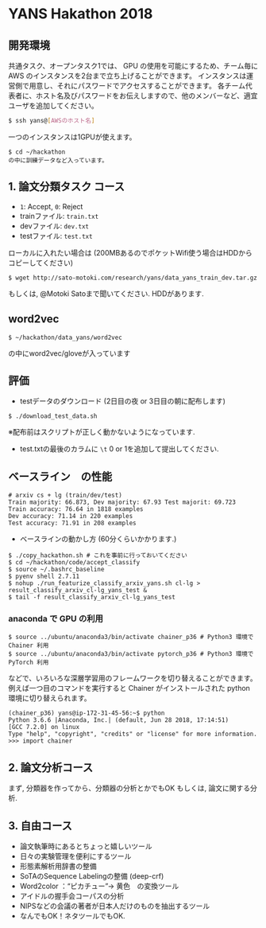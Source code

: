 # YANS Hakathon 2018

## 開発環境
共通タスク、オープンタスク1では、 GPU の使用を可能にするため、チーム毎に AWS のインスタンスを2台まで立ち上げることができます。
インスタンスは運営側で用意し、それにパスワードでアクセスすることができます。
各チーム代表者に、ホスト名及びパスワードをお伝えしますので、他のメンバーなど、適宜ユーザを追加してください。
```sh
$ ssh yans@[AWSのホスト名]
```

一つのインスタンスは1GPUが使えます。

```
$ cd ~/hackathon
の中に訓練データなど入っています。
```

## 1. 論文分類タスク コース
- `1`: Accept, `0`: Reject
- trainファイル: `train.txt`
- devファイル: `dev.txt`
- testファイル: `test.txt`

ローカルに入れたい場合は (200MBあるのでポケットWifi使う場合はHDDからコピーしてください)
```
$ wget http://sato-motoki.com/research/yans/data_yans_train_dev.tar.gz
```
もしくは, @Motoki Satoまで聞いてください. HDDがあります.

## word2vec
```
$ ~/hackathon/data_yans/word2vec
```
の中にword2vec/gloveが入っています

## 評価
- testデータのダウンロード (2日目の夜 or 3日目の朝に配布します)
```
$ ./download_test_data.sh
```
※配布前はスクリプトが正しく動かないようになっています. 
- test.txtの最後のカラムに `\t` 0 or 1を追加して提出してください.


## ベースライン　の性能
```
# arxiv cs + lg (train/dev/test)
Train majority: 66.873, Dev majority: 67.93 Test majorit: 69.723
Train accuracy: 76.64 in 1818 examples
Dev accuracy: 71.14 in 220 examples
Test accuracy: 71.91 in 208 examples
```


- ベースラインの動かし方 (60分くらいかかります.)
```
$ ./copy_hackathon.sh # これを事前に行っておいてください
$ cd ~/hackathon/code/accept_classify
$ source ~/.bashrc_baseline
$ pyenv shell 2.7.11
$ nohup ./run_featurize_classify_arxiv_yans.sh cl-lg > result_classify_arxiv_cl-lg_yans_test &
$ tail -f result_classify_arxiv_cl-lg_yans_test
```

### anaconda で GPU の利用
```
$ source ../ubuntu/anaconda3/bin/activate chainer_p36 # Python3 環境で Chainer 利用
$ source ../ubuntu/anaconda3/bin/activate pytorch_p36 # Python3 環境で PyTorch 利用
```
などで、いろいろな深層学習用のフレームワークを切り替えることができます。
例えば一つ目のコマンドを実行すると Chainer がインストールされた python 環境に切り替えられます。
```
(chainer_p36) yans@ip-172-31-45-56:~$ python
Python 3.6.6 |Anaconda, Inc.| (default, Jun 28 2018, 17:14:51)
[GCC 7.2.0] on linux
Type "help", "copyright", "credits" or "license" for more information.
>>> import chainer
```

## 2. 論文分析コース
まず, 分類器を作ってから、分類器の分析とかでもOK
もしくは, 論文に関する分析. 

## 3. 自由コース
- 論文執筆時にあるとちょっと嬉しいツール
- 日々の実験管理を便利にするツール
- 形態素解析用辞書の整備
- SoTAのSequence Labelingの整備 (deep-crf)
- Word2color ：“ピカチュー”→ 黄色　の変換ツール
- アイドルの握手会コーパスの分析
- NIPSなどの会議の著者が日本人だけのものを抽出するツール
- なんでもOK！ネタツールでもOK. 

